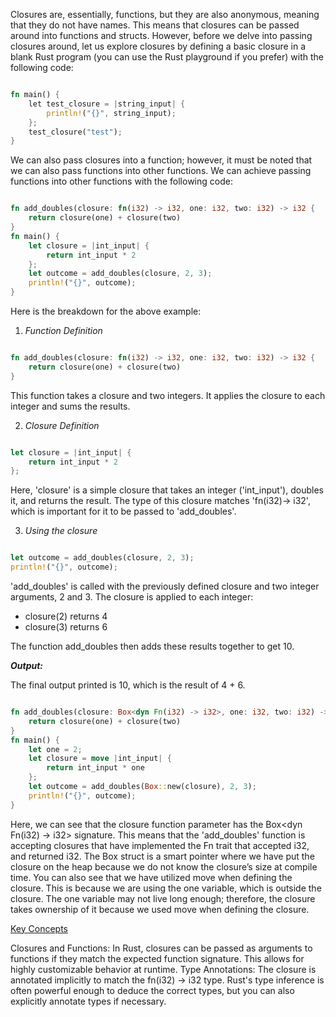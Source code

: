 Closures are, essentially, functions, but they are also anonymous, meaning that they do not have names. This means that closures can be passed around into functions and structs. However, before we delve into passing closures around, let us explore closures by defining a basic closure in a blank Rust program (you can use the Rust playground if you prefer) with the following code:

```rust

fn main() {
    let test_closure = |string_input| {
        println!("{}", string_input);
    };
    test_closure("test");
}

```


We can also pass closures into a function; however, it must be noted that we can also pass functions into other functions. We can achieve passing functions into other functions with the following code:


```rust

fn add_doubles(closure: fn(i32) -> i32, one: i32, two: i32) -> i32 {
    return closure(one) + closure(two)
}
fn main() {
    let closure = |int_input| {
        return int_input * 2
    };
    let outcome = add_doubles(closure, 2, 3);
    println!("{}", outcome);
}


```

Here is the breakdown for the above example:

1. *Function Definition*

```rust

fn add_doubles(closure: fn(i32) -> i32, one: i32, two: i32) -> i32 {
    return closure(one) + closure(two)
}

```

This function takes a closure and two integers.  It applies the closure to each integer and sums the results.


2. *Closure Definition*

```rust

let closure = |int_input| {
    return int_input * 2
};

```

Here, 'closure' is a simple closure that takes an integer ('int_input'), doubles it, and returns the result.  The type of this closure matches 'fn(i32)-> i32', which is important for it to be passed to 'add_doubles'.


3. *Using the closure*

```rust

let outcome = add_doubles(closure, 2, 3);
println!("{}", outcome);

```

'add_doubles' is called with the previously defined closure and two integer arguments, 2 and 3. The closure is applied to each integer:

- closure(2) returns 4
- closure(3) returns 6

The function add_doubles then adds these results together to get 10.


***Output:***

The final output printed is 10, which is the result of 4 + 6.




```rust

fn add_doubles(closure: Box<dyn Fn(i32) -> i32>, one: i32, two: i32) -> i32 {
    return closure(one) + closure(two)
}
fn main() {
    let one = 2;
    let closure = move |int_input| {
        return int_input * one
    };
    let outcome = add_doubles(Box::new(closure), 2, 3);
    println!("{}", outcome);
}

```

Here, we can see that the closure function parameter has the Box<dyn Fn(i32) -> i32> signature. This means that the 'add_doubles' function is accepting closures that have implemented the Fn trait that accepted i32, and returned i32. The Box struct is a smart pointer where we have put the closure on the heap because we do not know the closure’s size at compile time. You can also see that we have utilized move when defining the closure. This is because we are using the one variable, which is outside the closure. The one variable may not live long enough; therefore, the closure takes ownership of it because we used move when defining the closure.



<u>Key Concepts</u> 

Closures and Functions: In Rust, closures can be passed as arguments to functions if they match the expected function signature. This allows for highly customizable behavior at runtime.
Type Annotations: The closure is annotated implicitly to match the fn(i32) -> i32 type. Rust's type inference is often powerful enough to deduce the correct types, but you can also explicitly annotate types if necessary.